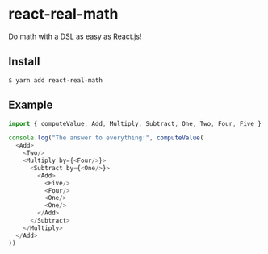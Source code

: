# react-real-math
Do math with a DSL as easy as React.js!

## Install

```
$ yarn add react-real-math
```

## Example

```javascript
import { computeValue, Add, Multiply, Subtract, One, Two, Four, Five } from 'react-real-math'

console.log("The answer to everything:", computeValue(
  <Add>
    <Two/>
    <Multiply by={<Four/>}>
      <Subtract by={<One/>}>
        <Add>
          <Five/>
          <Four/>
          <One/>
          <One/>
        </Add>
      </Subtract>
    </Multiply>
  </Add>
))
```
